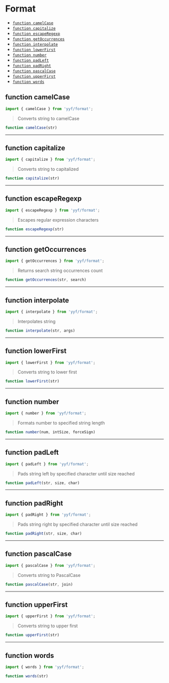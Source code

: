 # Format

- [`function camelCase`](#function-camelcase)
- [`function capitalize`](#function-capitalize)
- [`function escapeRegexp`](#function-escaperegexp)
- [`function getOccurrences`](#function-getoccurrences)
- [`function interpolate`](#function-interpolate)
- [`function lowerFirst`](#function-lowerfirst)
- [`function number`](#function-number)
- [`function padLeft`](#function-padleft)
- [`function padRight`](#function-padright)
- [`function pascalCase`](#function-pascalcase)
- [`function upperFirst`](#function-upperfirst)
- [`function words`](#function-words)

<a id="function-camelcase"></a><h2>function camelCase</h2>
``` javascript
import { camelCase } from 'yyf/format';
```
> Converts string to camelCase

``` javascript
function camelCase(str)
```
---

<a id="function-capitalize"></a><h2>function capitalize</h2>
``` javascript
import { capitalize } from 'yyf/format';
```
> Converts string to capitalized

``` javascript
function capitalize(str)
```
---

<a id="function-escaperegexp"></a><h2>function escapeRegexp</h2>
``` javascript
import { escapeRegexp } from 'yyf/format';
```
> Escapes regular expression characters

``` javascript
function escapeRegexp(str)
```
---

<a id="function-getoccurrences"></a><h2>function getOccurrences</h2>
``` javascript
import { getOccurrences } from 'yyf/format';
```
> Returns search string occurrences count

``` javascript
function getOccurrences(str, search)
```
---

<a id="function-interpolate"></a><h2>function interpolate</h2>
``` javascript
import { interpolate } from 'yyf/format';
```
> Interpolates string

``` javascript
function interpolate(str, args)
```
---

<a id="function-lowerfirst"></a><h2>function lowerFirst</h2>
``` javascript
import { lowerFirst } from 'yyf/format';
```
> Converts string to lower first

``` javascript
function lowerFirst(str)
```
---

<a id="function-number"></a><h2>function number</h2>
``` javascript
import { number } from 'yyf/format';
```
> Formats number to specified string length

``` javascript
function number(num, intSize, forceSign)
```
---

<a id="function-padleft"></a><h2>function padLeft</h2>
``` javascript
import { padLeft } from 'yyf/format';
```
> Pads string left by specified character until size reached

``` javascript
function padLeft(str, size, char)
```
---

<a id="function-padright"></a><h2>function padRight</h2>
``` javascript
import { padRight } from 'yyf/format';
```
> Pads string right by specified character until size reached

``` javascript
function padRight(str, size, char)
```
---

<a id="function-pascalcase"></a><h2>function pascalCase</h2>
``` javascript
import { pascalCase } from 'yyf/format';
```
> Converts string to PascalCase

``` javascript
function pascalCase(str, join)
```
---

<a id="function-upperfirst"></a><h2>function upperFirst</h2>
``` javascript
import { upperFirst } from 'yyf/format';
```
> Converts string to upper first

``` javascript
function upperFirst(str)
```
---

<a id="function-words"></a><h2>function words</h2>
``` javascript
import { words } from 'yyf/format';
```
``` javascript
function words(str)
```
